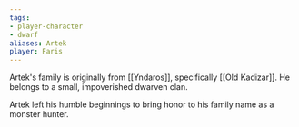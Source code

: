 ```yaml
---
tags:
- player-character
- dwarf
aliases: Artek
player: Faris
---
```


Artek's family is originally from [[Yndaros]], specifically [[Old Kadizar]]. He belongs to a small, impoverished dwarven clan. 

Artek left his humble beginnings to bring honor to his family name as a monster hunter.

